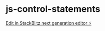 # js-control-statements

[Edit in StackBlitz next generation editor ⚡️](https://stackblitz.com/~/github.com/Prasanna2910/js-control-statements)